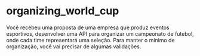 # organizing_world_cup
Você recebeu uma proposta de uma empresa que produz eventos esportivos, desenvolver uma API para organizar um campeonato de futebol, onde cada time representará uma seleção. Para manter o mínimo de organização, você vai precisar de algumas validações.
